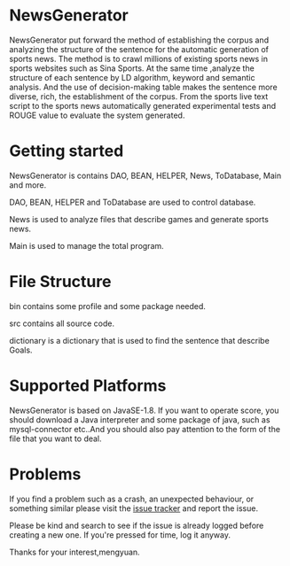 # NewsGenerator

NewsGenerator put forward the method of establishing the corpus and analyzing the structure of the sentence for the automatic generation of sports news. The method is to crawl millions of existing sports news in sports websites such as Sina Sports. At the same time ,analyze the structure of each sentence by LD algorithm, keyword and semantic analysis. And the use of decision-making table makes the sentence more diverse, rich, the establishment of the corpus. From the sports live text script to the sports news automatically generated experimental tests and ROUGE value to evaluate the system generated.

# Getting started

NewsGenerator is contains DAO, BEAN, HELPER, News, ToDatabase, Main and more.

DAO, BEAN, HELPER and ToDatabase are used to control database.

News is used to analyze files that describe games and generate sports news.

Main is used to manage the total program.

# File Structure

bin contains some profile and some package needed.

src contains all source code.

dictionary is a dictionary that is used to find the sentence that describe Goals.

# Supported Platforms
NewsGenerator is based on JavaSE-1.8. If you want to operate score, you should download a Java interpreter and some package of java, such as
mysql-connector etc..And you should also pay attention to the form of the file that you want to deal.

# Problems
If you find a problem such as a crash, an unexpected behaviour, or something similar please visit the [issue tracker](https://github.com/ranmengyuan/NewsGenerator/issues) and report the issue.

Please be kind and search to see if the issue is already logged before creating a new one. If you're pressed for time, log it anyway.

Thanks for your interest,mengyuan.
